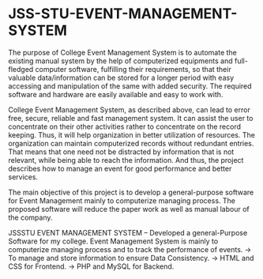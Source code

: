 # JSS-STU-EVENT-MANAGEMENT-SYSTEM

The purpose of College Event Management System is to automate the existing manual system by the help of computerized equipments and full-fledged computer software, fulfilling their requirements, so that their valuable data/information can be stored for a longer period with easy accessing and manipulation of the same with added security. The required software and hardware are easily available and easy to work with.

College Event Management System, as described above, can lead to error free, secure, reliable and fast management system. It can assist the user to concentrate on their other activities rather to concentrate on the record keeping. Thus, it will help organization in better utilization of resources. The organization can maintain computerized records without redundant entries. That means that one need not be distracted by information that is not relevant, while being able to reach the information.
And thus, the project describes how to manage an event for good performance and better services.

The main objective of this project is to develop a general-purpose software for Event Management mainly to computerize managing process. The proposed software will reduce the paper work as well as manual labour of the company.

JSSSTU EVENT MANAGEMENT SYSTEM – Developed a general-Purpose Software for my college.
Event Management System is mainly to computerize managing process and to track the performance of 
events.
-> To manage and store information to ensure Data Consistency.
-> HTML and CSS for Frontend.
-> PHP and MySQL for Backend.


